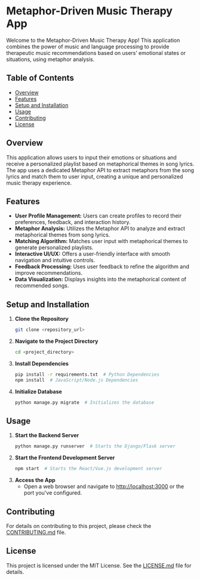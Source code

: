 # Metaphor-Driven Music Therapy App

Welcome to the Metaphor-Driven Music Therapy App! This application combines the power of music and language processing to provide therapeutic music recommendations based on users’ emotional states or situations, using metaphor analysis.

## Table of Contents

- [Overview](#overview)
- [Features](#features)
- [Setup and Installation](#setup-and-installation)
- [Usage](#usage)
- [Contributing](#contributing)
- [License](#license)

## Overview

This application allows users to input their emotions or situations and receive a personalized playlist based on metaphorical themes in song lyrics. The app uses a dedicated Metaphor API to extract metaphors from the song lyrics and match them to user input, creating a unique and personalized music therapy experience.

## Features

- **User Profile Management:** Users can create profiles to record their preferences, feedback, and interaction history.
- **Metaphor Analysis:** Utilizes the Metaphor API to analyze and extract metaphorical themes from song lyrics.
- **Matching Algorithm:** Matches user input with metaphorical themes to generate personalized playlists.
- **Interactive UI/UX:** Offers a user-friendly interface with smooth navigation and intuitive controls.
- **Feedback Processing:** Uses user feedback to refine the algorithm and improve recommendations.
- **Data Visualization:** Displays insights into the metaphorical content of recommended songs.

## Setup and Installation

1. **Clone the Repository**
    ```sh
    git clone <repository_url>
    ```
2. **Navigate to the Project Directory**
    ```sh
    cd <project_directory>
    ```
3. **Install Dependencies**
    ```sh
    pip install -r requirements.txt  # Python Dependencies
    npm install  # JavaScript/Node.js Dependencies
    ```
4. **Initialize Database**
    ```sh
    python manage.py migrate  # Initializes the database
    ```

## Usage

1. **Start the Backend Server**
    ```sh
    python manage.py runserver  # Starts the Django/Flask server
    ```
2. **Start the Frontend Development Server**
    ```sh
    npm start  # Starts the React/Vue.js development server
    ```
3. **Access the App**
   - Open a web browser and navigate to [http://localhost:3000](http://localhost:3000) or the port you've configured.

## Contributing

For details on contributing to this project, please check the [CONTRIBUTING.md](CONTRIBUTING.md) file.

## License

This project is licensed under the MIT License. See the [LICENSE.md](LICENSE.md) file for details.
